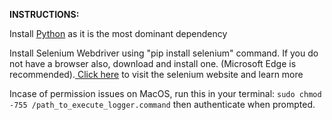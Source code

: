 <b>INSTRUCTIONS:</b>
<p> Install <a href='https://www.python.org/downloads/'>Python</a> as it is the most dominant dependency </p>
<p> Install Selenium Webdriver using "pip install selenium" command. If you do not have a browser also, download and install one. (Microsoft Edge is recommended).<a href='https://www.selenium.dev/documentation/webdriver/getting_started/install_drivers/'> Click here</a> to visit the selenium website and learn more</p>

Incase of permission issues on MacOS, run this in your terminal: </i>`sudo chmod -755 /path_to_execute_logger.command`</i> then authenticate when prompted.
